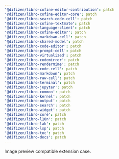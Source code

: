 ```yaml
---
'@difizen/libro-cofine-editor-contribution': patch
'@difizen/libro-cofine-editor-core': patch
'@difizen/libro-search-code-cell': patch
'@difizen/libro-cofine-textmate': patch
'@difizen/libro-language-client': patch
'@difizen/libro-cofine-editor': patch
'@difizen/libro-markdown-cell': patch
'@difizen/libro-shared-model': patch
'@difizen/libro-code-editor': patch
'@difizen/libro-prompt-cell': patch
'@difizen/libro-virtualized': patch
'@difizen/libro-codemirror': patch
'@difizen/libro-rendermime': patch
'@difizen/libro-code-cell': patch
'@difizen/libro-markdown': patch
'@difizen/libro-raw-cell': patch
'@difizen/libro-terminal': patch
'@difizen/libro-jupyter': patch
'@difizen/libro-common': patch
'@difizen/libro-kernel': patch
'@difizen/libro-output': patch
'@difizen/libro-search': patch
'@difizen/libro-widget': patch
'@difizen/libro-core': patch
'@difizen/libro-l10n': patch
'@difizen/libro-lab': patch
'@difizen/libro-lsp': patch
'@difizen/libro-toc': patch
'@difizen/libro-docs': patch
---
```


Image preview compatible extension case.
